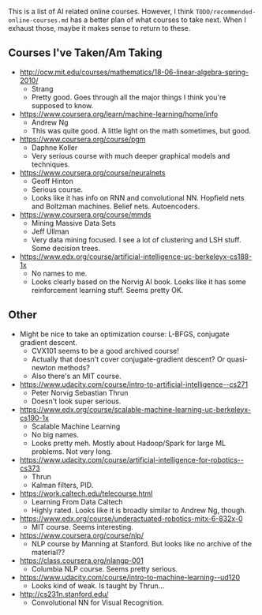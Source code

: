 This is a list of AI related online courses. However, I think
`TODO/recommended-online-courses.md` has a better plan of what courses
to take next. When I exhaust those, maybe it makes sense to return to
these.

## Courses I've Taken/Am Taking

* http://ocw.mit.edu/courses/mathematics/18-06-linear-algebra-spring-2010/
    * Strang
    * Pretty good. Goes through all the major things I think you're
      supposed to know.
* https://www.coursera.org/learn/machine-learning/home/info
    * Andrew Ng
    * This was quite good. A little light on the math sometimes, but
      good.
* https://www.coursera.org/course/pgm
    * Daphne Koller
    * Very serious course with much deeper graphical models and
      techniques.
* https://www.coursera.org/course/neuralnets
    * Geoff Hinton
    * Serious course.
    * Looks like it has info on RNN and convolutional NN. Hopfield
      nets and Boltzman machines. Belief nets. Autoencoders.
* https://www.coursera.org/course/mmds
    * Mining Massive Data Sets
    * Jeff Ullman
    * Very data mining focused. I see a lot of clustering and LSH
      stuff. Some decision trees.
* https://www.edx.org/course/artificial-intelligence-uc-berkeleyx-cs188-1x
    * No names to me.
    * Looks clearly based on the Norvig AI book. Looks like it has
      some reinforcement learning stuff. Seems pretty OK.

## Other

* Might be nice to take an optimization course: L-BFGS, conjugate
  gradient descent.
    * CVX101 seems to be a good archived course!
    * Actually that doesn't cover conjugate-gradient descent? Or
      quasi-newton methods?
    * Also there's an MIT course.
* https://www.udacity.com/course/intro-to-artificial-intelligence--cs271
    * Peter Norvig Sebastian Thrun
    * Doesn't look super serious.
* https://www.edx.org/course/scalable-machine-learning-uc-berkeleyx-cs190-1x
    * Scalable Machine Learning
    * No big names.
    * Looks pretty meh. Mostly about Hadoop/Spark for large ML
      problems. Not very long.
* https://www.udacity.com/course/artificial-intelligence-for-robotics--cs373
    * Thrun
    * Kalman filters, PID.
* https://work.caltech.edu/telecourse.html
    * Learning From Data Caltech
    * Highly rated. Looks like it is broadly similar to Andrew Ng,
      though.
* https://www.edx.org/course/underactuated-robotics-mitx-6-832x-0
    * MIT course. Seems interesting.
* https://www.coursera.org/course/nlp/
    * NLP course by Manning at Stanford. But looks like no archive of
      the material??
* https://class.coursera.org/nlangp-001
    * Columbia NLP course. Seems pretty serious.
* https://www.udacity.com/course/intro-to-machine-learning--ud120
    * Looks kind of weak. Is taught by Thrun...
* http://cs231n.stanford.edu/
    * Convolutional NN for Visual Recognition.
